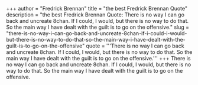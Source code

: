 +++
author = "Fredrick Brennan"
title = "the best Fredrick Brennan Quote"
description = "the best Fredrick Brennan Quote: There is no way I can go back and uncreate 8chan. If I could, I would, but there is no way to do that. So the main way I have dealt with the guilt is to go on the offensive."
slug = "there-is-no-way-i-can-go-back-and-uncreate-8chan-if-i-could-i-would-but-there-is-no-way-to-do-that-so-the-main-way-i-have-dealt-with-the-guilt-is-to-go-on-the-offensive"
quote = '''There is no way I can go back and uncreate 8chan. If I could, I would, but there is no way to do that. So the main way I have dealt with the guilt is to go on the offensive.'''
+++
There is no way I can go back and uncreate 8chan. If I could, I would, but there is no way to do that. So the main way I have dealt with the guilt is to go on the offensive.
